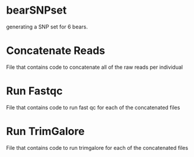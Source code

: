 # bearSNPset
generating a SNP set for 6 bears. 

# Concatenate Reads 
File that contains code to concatenate all of the raw reads per individual

# Run Fastqc
File that contains code to run fast qc for each of the concatenated files

# Run TrimGalore
File that contains code to run trimgalore for each of the concatenated files
